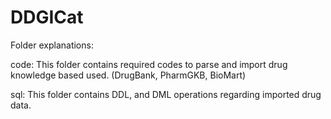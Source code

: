 # DDGICat

Folder explanations:

code: This folder contains required codes to parse and import drug knowledge based used. (DrugBank, PharmGKB, BioMart)


sql: This folder contains DDL, and DML operations regarding imported drug data.

